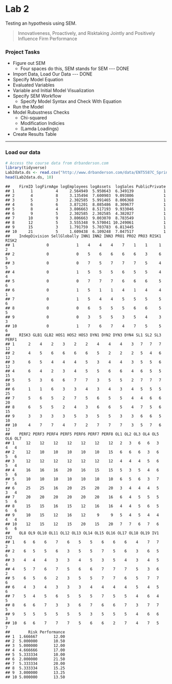 Lab 2
================

Testing an hypothesis using SEM.

> Innovativeness, Proactively, and Risktaking Jointly and Positively Influence Firm Performance

### Project Tasks

-   Figure out SEM
    -   Four spaces do this, SEM stands for SEM --- DONE
-   Import Data, Load Our Data --- DONE
-   Specify Model Equation
-   Evaluated Variables
-   Variable and Initial Model Visualization
-   Specify SEM Workflow
    -   Specify Model Syntax and Check With Equation
-   Run the Model
-   Model Rubustness Checks
    -   Chi-squared
    -   Modification Indicies
    -   (Lamda Loadings)
-   Create Results Table

------------------------------------------------------------------------

### Load our data

``` r
# Access the course data from drbanderson.com
library(tidyverse)
Lab2data.ds <- read.csv("http://www.drbanderson.com/data/ENT5587C_Spring2018.csv")
head(Lab2data.ds, 10)
```

    ##    FirmID logFirmAge logEmployees logAssets  logSales PublicPrivate
    ## 1       1          4     2.564949  5.950643  6.349139             1
    ## 2       4          8     3.135494  7.600903  9.093806             1
    ## 3       5          3     2.302585  5.991465  8.006368             1
    ## 4       6          6     3.871201  8.085486  8.309677             1
    ## 5       8          4     3.806663  8.517193  9.933046             1
    ## 6       9          5     2.302585  2.302585  4.382027             1
    ## 7      10          9     3.806663  9.003070  8.783549             1
    ## 8      12          5     3.555348  9.570041 10.249061             1
    ## 9      15          3     1.791759  5.703783  6.813445             1
    ## 10     21          5     1.609438  6.109248  7.047517             1
    ##    IndepDivision SellGlobally INN1 INN2 INN3 PRO1 PRO2 PRO3 RISK1 RISK2
    ## 1              0            1    4    4    4    7    1    1     1     2
    ## 2              0            0    5    6    6    6    6    3     6     5
    ## 3              0            0    7    5    7    7    7    5     4     5
    ## 4              0            1    5    5    5    6    5    5     4     4
    ## 5              0            0    7    7    7    6    6    6     5     6
    ## 6              0            1    5    1    1    4    1    4     4     1
    ## 7              0            1    5    4    4    5    5    5     5     6
    ## 8              0            0    6    5    5    5    6    6     5     5
    ## 9              0            0    3    5    5    3    5    4     3     3
    ## 10             0            1    7    6    7    4    7    5     5     6
    ##    RISK3 GLB1 GLB2 HOS1 HOS2 HOS3 DYN1 DYN2 DYN3 DYN4 SL1 SL2 SL3 PERF1
    ## 1      2    4    2    3    2    2    4    4    4    3   7   7   7    12
    ## 2      4    5    6    6    6    6    5    2    2    2   5   4   6    12
    ## 3      6    5    4    4    4    5    3    4    4    3   5   5   6    12
    ## 4      6    4    2    3    4    5    5    6    6    4   6   5   5    15
    ## 5      5    3    6    6    7    7    3    5    5    2   7   7   7    10
    ## 6      1    1    6    3    3    4    3    4    3    4   5   5   5    25
    ## 7      5    6    5    2    7    5    6    5    5    4   4   6   6    20
    ## 8      6    5    5    2    4    3    6    6    5    4   7   5   6    15
    ## 9      3    3    3    3    5    3    5    5    3    3   6   6   5    10
    ## 10     4    7    7    4    7    2    7    7    7    3   5   7   6    12
    ##    PERF2 PERF3 PERF4 PERF5 PERF6 PERF7 PERF8 OL1 OL2 OL3 OL4 OL5 OL6 OL7
    ## 1     12    12    12    12    12    12    12   2   3   6   6   3   4   4
    ## 2     12    10    10    10    10    10    15   6   6   6   3   6   5   6
    ## 3     12    12    12    12    12    12    12   4   4   4   5   6   5   4
    ## 4     16    16    16    20    16    15    15   5   3   5   4   6   5   6
    ## 5     10    10    10    10    10    10    10   6   5   6   3   7   7   6
    ## 6     25    25    16    20    25    20    20   3   4   4   4   5   3   4
    ## 7     20    20    20    20    20    20    16   6   4   5   5   5   5   6
    ## 8     15    15    16    15    12    16    16   4   4   5   6   5   6   6
    ## 9     10    15    12    16    12     9     9   5   4   5   4   4   4   4
    ## 10    12    15    12    15    20    15    20   7   7   6   7   6   6   6
    ##    OL8 OL9 OL10 OL11 OL12 OL13 OL14 OL15 OL16 OL17 OL18 OL19 IV1 IV2
    ## 1    6   6    6    7    6    5    5    6    6    6    4    7   7   2
    ## 2    6   5    5    6    3    5    5    7    5    6    3    6   5   6
    ## 3    4   4    4    3    3    4    5    3    5    4    3    4   5   4
    ## 4    5   7    6    7    5    6    6    7    7    7    5    3   6   2
    ## 5    6   5    6    2    3    5    5    7    7    6    5    7   7   6
    ## 6    4   3    4    3    3    3    4    4    4    4    5    4   5   6
    ## 7    5   4    5    6    5    5    5    7    5    5    4    6   4   5
    ## 8    6   6    7    3    3    6    7    6    6    7    3    7   7   5
    ## 9    5   5    5    5    5    5    3    5    5    5    4    6   6   3
    ## 10   6   6    7    7    7    5    6    6    2    7    4    7   5   7
    ##        Risk Performance
    ## 1  1.666667       12.00
    ## 2  5.000000       10.50
    ## 3  5.000000       12.00
    ## 4  4.666666       17.00
    ## 5  5.333334       10.00
    ## 6  2.000000       21.50
    ## 7  5.333334       20.00
    ## 8  5.333334       15.25
    ## 9  3.000000       13.25
    ## 10 5.000000       13.50

